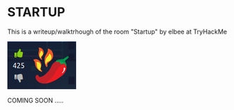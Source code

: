 # STARTUP
This is a writeup/walktrhough of the room "Startup" by elbee at TryHackMe

![alt_text](startup/startup.png "image_tooltip")

COMING SOON .....
